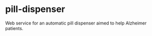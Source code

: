 pill-dispenser
==============

Web service for an automatic pill dispenser aimed to help Alzheimer patients.
